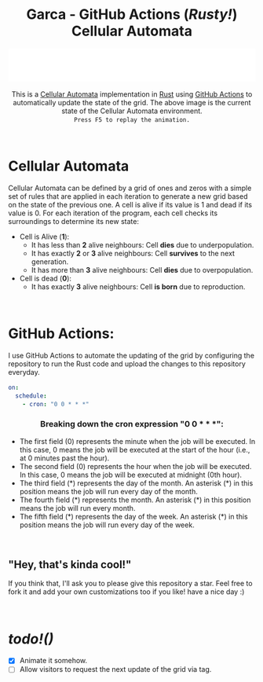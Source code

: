 <div align="center">

# **Garca** - GitHub Actions (*Rusty!*) Cellular Automata 

<a href="https://github.com/paulo-granthon/garca"><img alt="paulo-granthon/garca" title="Garca" src="main.svg"></a>

This is a [Cellular Automata](https://en.wikipedia.org/wiki/Cellular_automaton) implementation in [Rust](https://www.rust-lang.org/) using [GitHub Actions](https://github.com/features/actions) to automatically update the state of the grid. The above image is the current state of the Cellular Automata environment.  
```Press F5 to replay the animation.```  

</div>
</br>

# Cellular Automata
Cellular Automata can be defined by a grid of ones and zeros with a simple set of rules that are applied in each iteration to generate a new grid based on the state of the previous one. A cell is alive if its value is 1 and dead if its value is 0. For each iteration of the program, each cell checks its surroundings to determine its new state:  
- Cell is Alive (**1**):
  - It has less than **2** alive neighbours: Cell **dies** due to underpopulation.
  - It has exactly **2** or **3** alive neighbours: Cell **survives** to the next generation.
  - It has more than **3** alive neighbours: Cell **dies** due to overpopulation.
- Cell is dead (**0**):
  - It has exactly **3** alive neighbours: Cell **is born** due to reproduction.

</br>

# GitHub Actions:
I use GitHub Actions to automate the updating of the grid by configuring the repository to run the Rust code and upload the changes to this repository everyday.  

```yaml
on:
  schedule:
    - cron: "0 0 * * *"

```

<div align="center">

### Breaking down the cron expression "0 0 * * *":

</div>
</hr>

- The first field (0) represents the minute when the job will be executed. In this case, 0 means the job will be executed at the start of the hour (i.e., at 0 minutes past the hour).
- The second field (0) represents the hour when the job will be executed. In this case, 0 means the job will be executed at midnight (0th hour).
- The third field (\*) represents the day of the month. An asterisk (\*) in this position means the job will run every day of the month.
- The fourth field (\*) represents the month. An asterisk (\*) in this position means the job will run every month.
- The fifth field (\*) represents the day of the week. An asterisk (\*) in this position means the job will run every day of the week.

<br>

## "Hey, that's kinda cool!"
If you think that, I'll ask you to please give this repository a star. Feel free to fork it and add your own customizations too if you like! have a nice day :)

<br>

# ***todo!()***
- [x] Animate it somehow.
- [ ] Allow visitors to request the next update of the grid via <a> tag.
